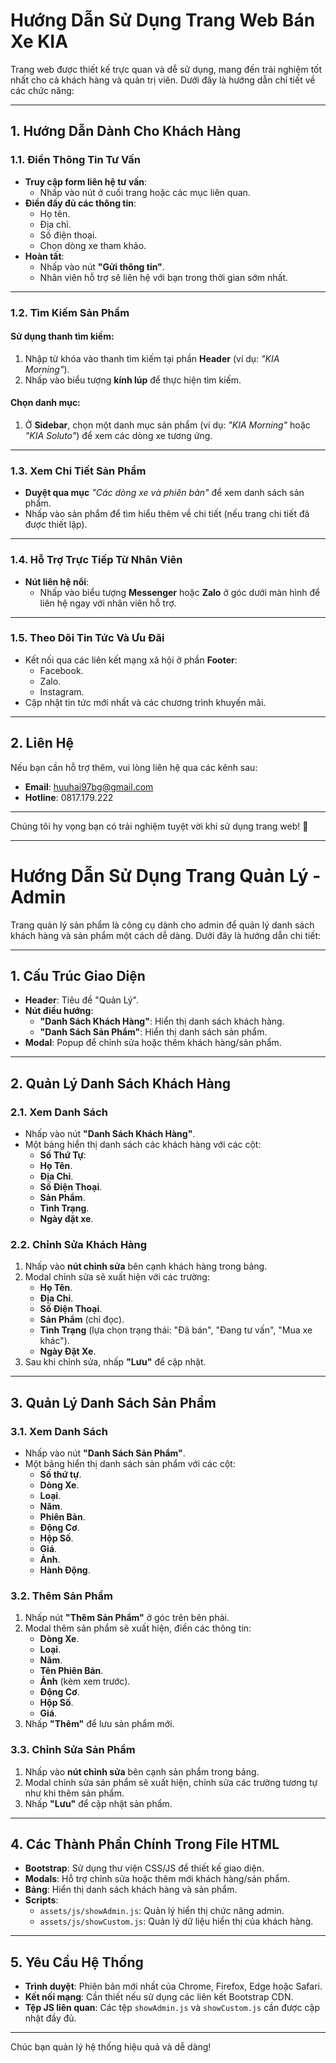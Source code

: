 # Hướng Dẫn Sử Dụng Trang Web Bán Xe KIA

Trang web được thiết kế trực quan và dễ sử dụng, mang đến trải nghiệm tốt nhất cho cả khách hàng và quản trị viên. Dưới đây là hướng dẫn chi tiết về các chức năng:

---

## 1. Hướng Dẫn Dành Cho Khách Hàng

### 1.1. Điền Thông Tin Tư Vấn
- **Truy cập form liên hệ tư vấn**:
  - Nhấp vào nút ở cuối trang hoặc các mục liên quan.
- **Điền đầy đủ các thông tin**:
  - Họ tên.
  - Địa chỉ.
  - Số điện thoại.
  - Chọn dòng xe tham khảo.
- **Hoàn tất**:
  - Nhấp vào nút **"Gửi thông tin"**.
  - Nhân viên hỗ trợ sẽ liên hệ với bạn trong thời gian sớm nhất.

---

### 1.2. Tìm Kiếm Sản Phẩm
#### Sử dụng thanh tìm kiếm:
1. Nhập từ khóa vào thanh tìm kiếm tại phần **Header** (ví dụ: *"KIA Morning"*).
2. Nhấp vào biểu tượng **kính lúp** để thực hiện tìm kiếm.

#### Chọn danh mục:
1. Ở **Sidebar**, chọn một danh mục sản phẩm (ví dụ: *"KIA Morning"* hoặc *"KIA Soluto"*) để xem các dòng xe tương ứng.

---

### 1.3. Xem Chi Tiết Sản Phẩm
- **Duyệt qua mục** *"Các dòng xe và phiên bản"* để xem danh sách sản phẩm.
- Nhấp vào sản phẩm để tìm hiểu thêm về chi tiết (nếu trang chi tiết đã được thiết lập).

---

### 1.4. Hỗ Trợ Trực Tiếp Từ Nhân Viên
- **Nút liên hệ nổi**:
  - Nhấp vào biểu tượng **Messenger** hoặc **Zalo** ở góc dưới màn hình để liên hệ ngay với nhân viên hỗ trợ.

---

### 1.5. Theo Dõi Tin Tức Và Ưu Đãi
- Kết nối qua các liên kết mạng xã hội ở phần **Footer**:
  - Facebook.
  - Zalo.
  - Instagram.
- Cập nhật tin tức mới nhất và các chương trình khuyến mãi.

---

## 2. Liên Hệ
Nếu bạn cần hỗ trợ thêm, vui lòng liên hệ qua các kênh sau:
- **Email**: huuhai97bg@gmail.com
- **Hotline**: 0817.179.222

---

Chúng tôi hy vọng bạn có trải nghiệm tuyệt vời khi sử dụng trang web! 🚗

----------

# Hướng Dẫn Sử Dụng Trang Quản Lý - Admin

Trang quản lý sản phẩm là công cụ dành cho admin để quản lý danh sách khách hàng và sản phẩm một cách dễ dàng. Dưới đây là hướng dẫn chi tiết:

---

## 1. Cấu Trúc Giao Diện
- **Header**: Tiêu đề "Quản Lý".
- **Nút điều hướng**:
  - **"Danh Sách Khách Hàng"**: Hiển thị danh sách khách hàng.
  - **"Danh Sách Sản Phẩm"**: Hiển thị danh sách sản phẩm.
- **Modal**: Popup để chỉnh sửa hoặc thêm khách hàng/sản phẩm.

---

## 2. Quản Lý Danh Sách Khách Hàng
### 2.1. Xem Danh Sách
- Nhấp vào nút **"Danh Sách Khách Hàng"**.
- Một bảng hiển thị danh sách các khách hàng với các cột:
  - **Số Thứ Tự**:
  - **Họ Tên**.
  - **Địa Chỉ**.
  - **Số Điện Thoại**.
  - **Sản Phẩm**.
  - **Tình Trạng**.
  - **Ngày đặt xe**.

### 2.2. Chỉnh Sửa Khách Hàng
1. Nhấp vào **nút chỉnh sửa** bên cạnh khách hàng trong bảng.
2. Modal chỉnh sửa sẽ xuất hiện với các trường:
   - **Họ Tên**.
   - **Địa Chỉ**.
   - **Số Điện Thoại**.
   - **Sản Phẩm** (chỉ đọc).
   - **Tình Trạng** (lựa chọn trạng thái: "Đã bán", "Đang tư vấn", "Mua xe khác").
   - **Ngày Đặt Xe**.
3. Sau khi chỉnh sửa, nhấp **"Lưu"** để cập nhật.

---

## 3. Quản Lý Danh Sách Sản Phẩm
### 3.1. Xem Danh Sách
- Nhấp vào nút **"Danh Sách Sản Phẩm"**.
- Một bảng hiển thị danh sách sản phẩm với các cột:
  - **Số thứ tự**.
  - **Dòng Xe**.
  - **Loại**.
  - **Năm**.
  - **Phiên Bản**.
  - **Động Cơ**.
  - **Hộp Số**.
  - **Giá**.
  - **Ảnh**.
  - **Hành Động**.

### 3.2. Thêm Sản Phẩm
1. Nhấp nút **"Thêm Sản Phẩm"** ở góc trên bên phải.
2. Modal thêm sản phẩm sẽ xuất hiện, điền các thông tin:
   - **Dòng Xe**.
   - **Loại**.
   - **Năm**.
   - **Tên Phiên Bản**.
   - **Ảnh** (kèm xem trước).
   - **Động Cơ**.
   - **Hộp Số**.
   - **Giá**.
3. Nhấp **"Thêm"** để lưu sản phẩm mới.

### 3.3. Chỉnh Sửa Sản Phẩm
1. Nhấp vào **nút chỉnh sửa** bên cạnh sản phẩm trong bảng.
2. Modal chỉnh sửa sản phẩm sẽ xuất hiện, chỉnh sửa các trường tương tự như khi thêm sản phẩm.
3. Nhấp **"Lưu"** để cập nhật sản phẩm.

---

## 4. Các Thành Phần Chính Trong File HTML
- **Bootstrap**: Sử dụng thư viện CSS/JS để thiết kế giao diện.
- **Modals**: Hỗ trợ chỉnh sửa hoặc thêm mới khách hàng/sản phẩm.
- **Bảng**: Hiển thị danh sách khách hàng và sản phẩm.
- **Scripts**:
  - `assets/js/showAdmin.js`: Quản lý hiển thị chức năng admin.
  - `assets/js/showCustom.js`: Quản lý dữ liệu hiển thị của khách hàng.

---

## 5. Yêu Cầu Hệ Thống
- **Trình duyệt**: Phiên bản mới nhất của Chrome, Firefox, Edge hoặc Safari.
- **Kết nối mạng**: Cần thiết nếu sử dụng các liên kết Bootstrap CDN.
- **Tệp JS liên quan**: Các tệp `showAdmin.js` và `showCustom.js` cần được cập nhật đầy đủ.

---

Chúc bạn quản lý hệ thống hiệu quả và dễ dàng!